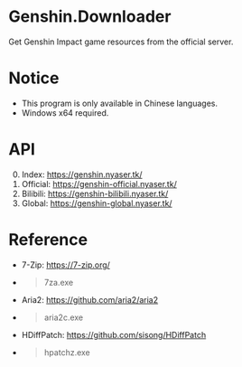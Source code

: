 # Genshin.Downloader
Get Genshin Impact game resources from the official server.

# Notice
- This program is only available in Chinese languages.
- Windows x64 required.

# API
0. Index: <https://genshin.nyaser.tk/>
1. Official: <https://genshin-official.nyaser.tk/>
1. Bilibili: <https://genshin-bilibili.nyaser.tk/>
4. Global: <https://genshin-global.nyaser.tk/>

# Reference
- 7-Zip: <https://7-zip.org/>
- > 7za.exe
- Aria2: <https://github.com/aria2/aria2>
- > aria2c.exe
- HDiffPatch: <https://github.com/sisong/HDiffPatch>
- > hpatchz.exe
